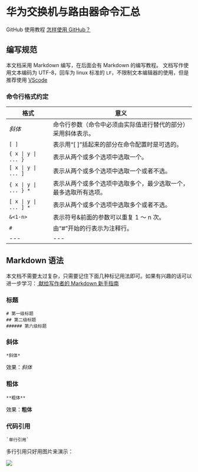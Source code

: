 # 华为交换机与路由器命令汇总

GitHub 使用教程 [怎样使用 GitHub？](https://www.zhihu.com/question/20070065)
## 编写规范
本文档采用 Markdown 编写，在后面会有 Markdown 的编写教程。
文档写作使用文本编码为 UTF-8，回车为 linux 标准的 `LF`，不限制文本编辑器的使用，但是推荐使用 [VScode](https://code.visualstudio.com/)

### 命令行格式约定

<table>
<thead>
<tr>
<th>格式 </th>
<th>意义</th>
</tr>
</thead>

<tbody>
<tr>
<td><em>斜体</em></td>
<td>命令行参数（命令中必须由实际值进行替代的部分）采用斜体表示。</td>
</tr>
<tr>
<td><code>[ ]</code></td>
<td>表示用“[ ]”括起来的部分在命令配置时是可选的。</td>
</tr>
<tr>
<td><code>{ x | y | ... }</code></td>
<td>表示从两个或多个选项中选取一个。</td>
</tr>
<tr>
<td><code>[ x | y | ... ]</code></td>
<td>表示从两个或多个选项中选取一个或者不选。</td>
</tr>
<tr>
<td><code>{ x | y | ... } *</code></td>
<td>表示从两个或多个选项中选取多个，最少选取一个，最多选取所有选项。</td>
</tr>
<tr>
<td><code>[ x | y | ... ] *</code></td>
<td>表示从两个或多个选项中选取多个或者不选。</td>
</tr>
<tr>
<td><code>&amp;&lt;1-n&gt;</code></td>
<td>表示符号&amp;前面的参数可以重复 1 ～ n 次。</td>
</tr>
<tr>
<td><code>#</code></td>
<td>由“#”开始的行表示为注释行。</td>
</tr>
<tr>
<td>---</td>
<td>---</td>
</tr>
</tbody>
</table>

## Markdown 语法
本文档不需要太过复杂，只需要记住下面几种标记用法即可。如果有兴趣的话可以进一步学习：[
献给写作者的 Markdown 新手指南](http://www.jianshu.com/p/q81RER)
### 标题

```
# 第一级标题 
## 第二级标题     
###### 第六级标题 
```

### 斜体
```
*斜体* 
```

效果：*斜体* 
### 粗体
```
**粗体**
```

效果：**粗体**

### 代码引用

```
`单行引用`

```
多行引用只好用图片来演示：

![](http://on1xqfktc.bkt.clouddn.com/999001.png)

